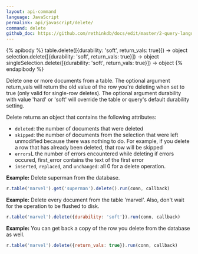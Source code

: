 ```yaml
---
layout: api-command 
language: JavaScript
permalink: api/javascript/delete/
command: delete
github_doc: https://github.com/rethinkdb/docs/edit/master/2-query-language/api/javascript/writing-data/delete.md
---
```


{% apibody %}
table.delete([{durability: 'soft', return_vals: true}]) &rarr; object
selection.delete([{durability: 'soft', return_vals: true}]) &rarr; object
singleSelection.delete([{durability: 'soft', return_vals: true}]) &rarr; object
{% endapibody %}

Delete one or more documents from a table. The optional argument return_vals will return
the old value of the row you're deleting when set to true (only valid for single-row
deletes). The optional argument durability with value 'hard' or 'soft' will override the
table or query's default durability setting.

Delete returns an object that contains the following attributes:

- `deleted`: the number of documents that were deleted
- `skipped`: the number of documents from the selection that were left unmodified because
there was nothing to do. For example, if you delete a row that has already been deleted,
that row will be skipped
- `errors`L the number of errors encountered while deleting
if errors occured, first_error contains the text of the first error
- `inserted`, `replaced`, and `unchanged`: all 0 for a delete operation.


__Example:__ Delete superman from the database.

```js
r.table('marvel').get('superman').delete().run(conn, callback)
```


__Example:__ Delete every document from the table 'marvel'. Also, don't wait for the 
operation to be flushed to disk.

```js
r.table('marvel').delete({durability: 'soft'}).run(conn, callback)
```

__Example:__ You can get back a copy of the row you delete from the database as well.

```js
r.table('marvel').delete({return_vals: true}).run(conn, callback)
```

